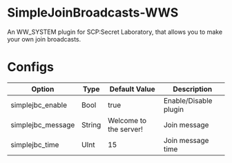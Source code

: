 # SimpleJoinBroadcasts-WWS
An WW_SYSTEM plugin for SCP:Secret Laboratory, that allows you to make your own join broadcasts.

# Configs
| Option | Type | Default Value | Description |
| --- | --- | --- | --- |
| simplejbc_enable | Bool | true | Enable/Disable plugin |
| simplejbc_message | String | Welcome to the server! | Join message |
| simplejbc_time | UInt | 15 | Join message time |
